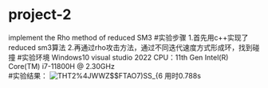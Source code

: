 # project-2
implement the Rho method of reduced SM3
#实验步骤
1.首先用c++实现了reduced sm3算法
2.再通过rho攻击方法，通过不同迭代速度方式形成环，找到碰撞
#实验环境
Windows10 visual studio 2022
CPU：11th Gen Intel(R) Core(TM) i7-11800H @ 2.30GHz   
#实验结果：
![THT2%4JWWZ$$FTAO7)SS_{6](https://github.com/jlwdfq/project-2/assets/129512207/8f1e1bc6-34d7-4719-8de5-ce4b1e0a102c)
用时0.788s

